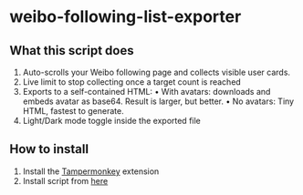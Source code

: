 # weibo-following-list-exporter
## What this script does
1. Auto-scrolls your Weibo following page and collects visible user cards.
2. Live limit to stop collecting once a target count is reached
3. Exports to a self-contained HTML:
	•	With avatars: downloads and embeds avatar as base64. Result is larger, but better.
	•	No avatars: Tiny HTML, fastest to generate.
4. Light/Dark mode toggle inside the exported file
## How to install
1. Install the [Tampermonkey](https://www.tampermonkey.net/index.php#download) extension
2. Install script from [here](https://greasyfork.org/en/scripts/546705-weibo-following-exporter-%E5%BE%AE%E5%8D%9A%E5%85%B3%E6%B3%A8%E5%AF%BC%E5%87%BA)

